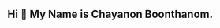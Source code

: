 ## Hi 👋 My Name is Chayanon Boonthanom.

<!--
**Chayanonboo/Chayanonboo** is a ✨ _special_ ✨ repository because its `README.md` (this file) appears on your GitHub profile.
I graduated from Statistics in Faculty of Science and Technology,Thammasat University.
I studied Statistics which I enjoy mathematics, risk management and analyze data. I think these qualities could be beneficial for me to work and contribute my knowledge and skills in data analyst. 
My personal goal is to have benefit for leading the firm to be successful.

Here are some ideas to get you started:

- 🔭 I’m currently working on ...
- 🌱 I’m currently learning ...
- 👯 I’m looking to collaborate on ...
- 🤔 I’m looking for help with ...
- 💬 Ask me about ...
- 📫 How to reach me: ...
- 😄 Pronouns: ...
- ⚡ Fun fact: ...
-->
